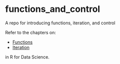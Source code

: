 # functions_and_control
A repo for introducing functions, iteration, and control

Refer to the chapters on:

- [Functions](http://r4ds.had.co.nz/functions.html)
- [Iteration](http://r4ds.had.co.nz/iteration.html)

in R for Data Science.
